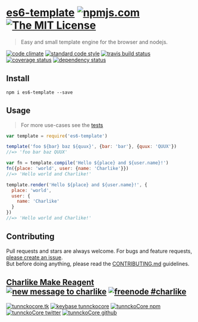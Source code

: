 # [es6-template][author-www-url] [![npmjs.com][npmjs-img]][npmjs-url] [![The MIT License][license-img]][license-url] 

> Easy and small template engine for the browser and nodejs.

[![code climate][codeclimate-img]][codeclimate-url] [![standard code style][standard-img]][standard-url] [![travis build status][travis-img]][travis-url] [![coverage status][coveralls-img]][coveralls-url] [![dependency status][david-img]][david-url]


## Install
```
npm i es6-template --save
```


## Usage
> For more use-cases see the [tests](./test.js)

```js
var template = require('es6-template')

template('foo ${bar} baz ${quux}', {bar: 'bar'}, {quux: 'QUUX'})
//=> 'foo bar baz QUUX'

var fn = template.compile('Hello ${place} and ${user.name}!')
fn({place: 'world', user: {name: 'Charlike'}})
//=> 'Hello world and Charlike!'

template.render('Hello ${place} and ${user.name}!', {
  place: 'world',
  user: {
    name: 'Charlike'
  }
})
//=> 'Hello world and Charlike!'
```


## Contributing
Pull requests and stars are always welcome. For bugs and feature requests, [please create an issue](https://github.com/tunnckoCore/es6-template/issues/new).  
But before doing anything, please read the [CONTRIBUTING.md](./CONTRIBUTING.md) guidelines.


## [Charlike Make Reagent](http://j.mp/1stW47C) [![new message to charlike][new-message-img]][new-message-url] [![freenode #charlike][freenode-img]][freenode-url]

[![tunnckocore.tk][author-www-img]][author-www-url] [![keybase tunnckocore][keybase-img]][keybase-url] [![tunnckoCore npm][author-npm-img]][author-npm-url] [![tunnckoCore twitter][author-twitter-img]][author-twitter-url] [![tunnckoCore github][author-github-img]][author-github-url]


[npmjs-url]: https://www.npmjs.com/package/es6-template
[npmjs-img]: https://img.shields.io/npm/v/es6-template.svg?label=es6-template

[license-url]: https://github.com/tunnckoCore/es6-template/blob/master/LICENSE.md
[license-img]: https://img.shields.io/badge/license-MIT-blue.svg


[codeclimate-url]: https://codeclimate.com/github/tunnckoCore/es6-template
[codeclimate-img]: https://img.shields.io/codeclimate/github/tunnckoCore/es6-template.svg

[travis-url]: https://travis-ci.org/tunnckoCore/es6-template
[travis-img]: https://img.shields.io/travis/tunnckoCore/es6-template.svg

[coveralls-url]: https://coveralls.io/r/tunnckoCore/es6-template
[coveralls-img]: https://img.shields.io/coveralls/tunnckoCore/es6-template.svg

[david-url]: https://david-dm.org/tunnckoCore/es6-template
[david-img]: https://img.shields.io/david/tunnckoCore/es6-template.svg

[standard-url]: https://github.com/feross/standard
[standard-img]: https://img.shields.io/badge/code%20style-standard-brightgreen.svg


[author-www-url]: http://www.tunnckocore.tk
[author-www-img]: https://img.shields.io/badge/www-tunnckocore.tk-fe7d37.svg

[keybase-url]: https://keybase.io/tunnckocore
[keybase-img]: https://img.shields.io/badge/keybase-tunnckocore-8a7967.svg

[author-npm-url]: https://www.npmjs.com/~tunnckocore
[author-npm-img]: https://img.shields.io/badge/npm-~tunnckocore-cb3837.svg

[author-twitter-url]: https://twitter.com/tunnckoCore
[author-twitter-img]: https://img.shields.io/badge/twitter-@tunnckoCore-55acee.svg

[author-github-url]: https://github.com/tunnckoCore
[author-github-img]: https://img.shields.io/badge/github-@tunnckoCore-4183c4.svg

[freenode-url]: http://webchat.freenode.net/?channels=charlike
[freenode-img]: https://img.shields.io/badge/freenode-%23charlike-5654a4.svg

[new-message-url]: https://github.com/tunnckoCore/ama
[new-message-img]: https://img.shields.io/badge/ask%20me-anything-green.svg